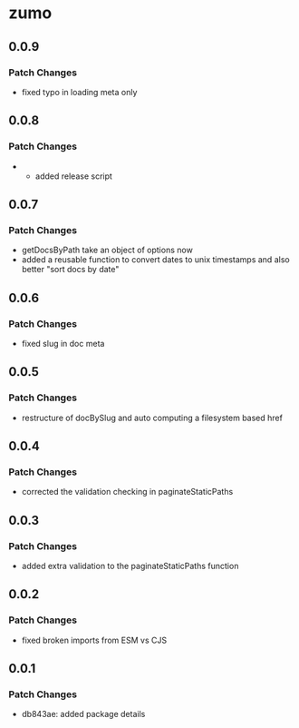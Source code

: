 # zumo

## 0.0.9

### Patch Changes

- fixed typo in loading meta only

## 0.0.8

### Patch Changes

- - added release script

## 0.0.7

### Patch Changes

- getDocsByPath take an object of options now
- added a reusable function to convert dates to unix timestamps and also better "sort docs by date"

## 0.0.6

### Patch Changes

- fixed slug in doc meta

## 0.0.5

### Patch Changes

- restructure of docBySlug and auto computing a filesystem based href

## 0.0.4

### Patch Changes

- corrected the validation checking in paginateStaticPaths

## 0.0.3

### Patch Changes

- added extra validation to the paginateStaticPaths function

## 0.0.2

### Patch Changes

- fixed broken imports from ESM vs CJS

## 0.0.1

### Patch Changes

- db843ae: added package details
